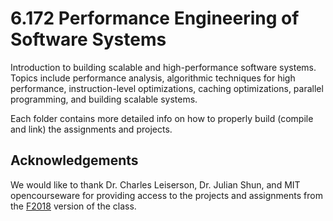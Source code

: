 # 6.172 Performance Engineering of Software Systems
Introduction to building scalable and high-performance software systems. Topics
include performance analysis, algorithmic techniques for high performance,
instruction-level optimizations, caching optimizations, parallel programming,
and building scalable systems.


Each folder contains more detailed info on how to properly build (compile and link)
the assignments and projects.


## Acknowledgements
We would like to thank Dr. Charles Leiserson, Dr. Julian Shun, and MIT
opencourseware for providing access to the projects and assignments from the
[F2018](https://ocw.mit.edu/courses/electrical-engineering-and-computer-science/6-172-performance-engineering-of-software-systems-fall-2018/index.htm)
version of the class.
